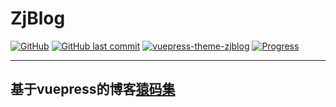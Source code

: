 # ZjBlog
[![GitHub](https://img.shields.io/github/license/mashape/apistatus.svg)](git@github.com:bgcz/bgcz.github.io.git)
[![GitHub last commit](https://img.shields.io/github/last-commit/google/skia.svg)](https://github.com/bgcz/bgcz.github.io.git)
[![vuepress-theme-zjblog](https://img.shields.io/badge/vuepress--theme--zjblog-1.4.4-brightgreen.svg?colorA=CB3837)](https://www.npmjs.com/package/vuepress-theme-zjblog)
[![Progress](http://progressed.io/bar/99?title=done)](https://github.com/bgcz/bgcz.github.io.git)
***
## 基于vuepress的博客[猿码集](https://bgcz.github.io/)